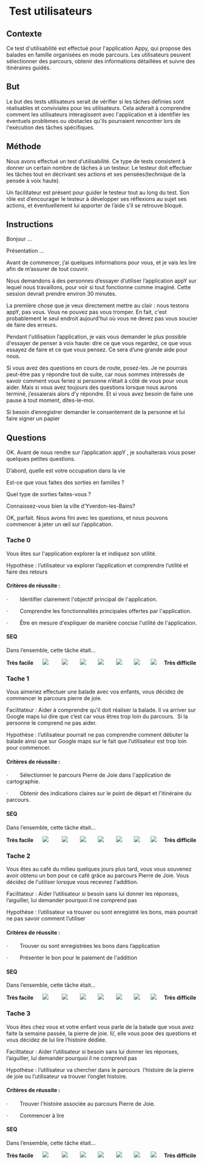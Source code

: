 #  Test utilisateurs

## Contexte

Ce test d'utilisabilité est effectué pour l'application Appy, qui propose des balades en famille organisées en mode parcours. Les utilisateurs peuvent sélectionner des parcours, obtenir des informations détaillées et suivre des itinéraires guidés.

## But

Le but des tests utilisateurs serait de vérifier si les tâches définies sont réalisables et conviviales pour les utilisateurs. Cela aiderait à comprendre comment les utilisateurs interagissent avec l'application et à identifier les éventuels problèmes ou obstacles qu'ils pourraient rencontrer lors de l'exécution des tâches spécifiques.

## Méthode

Nous avons effectué un test d’utilisabilité. Ce type de tests consistent à donner un certain nombre de tâches à un testeur. Le testeur doit effectuer les tâches tout en décrivant ses actions et ses pensées(technique de la pensée à voix haute).

Un facilitateur est présent pour guider le testeur tout au long du test. Son rôle est d’encourager le testeur à développer ses réflexions au sujet ses actions, et éventuellement lui apporter de l’aide s’il se retrouve bloqué.

## Instructions

Bonjour …

Présentation …

Avant de commencer, j’ai quelques informations pour vous, et je vais les lire afin de m’assurer de tout couvrir.

Nous demandons à des personnes d’essayer d’utiliser l’application appY sur lequel nous travaillons, pour voir si tout fonctionne comme imaginé. Cette session devrait prendre environ 30 minutes. 

La première chose que je veux directement mettre au clair : nous testons appY, pas vous. Vous ne pouvez pas vous tromper. En fait, c'est probablement le seul endroit aujourd'hui où vous ne devez pas vous soucier de faire des erreurs. 

Pendant l'utilisation l’application, je vais vous demander le plus possible d'essayer de penser à voix haute: dire ce que vous regardez, ce que vous essayez de faire et ce que vous pensez. Ce sera d’une grande aide pour nous. 

Si vous avez des questions en cours de route, posez-les. Je ne pourrais peut-être pas y répondre tout de suite, car nous sommes intéressés de savoir comment vous feriez si personne n’était à côté de vous pour vous aider. Mais si vous avez toujours des questions lorsque nous aurons terminé, j’essaierais alors d’y répondre. Et si vous avez besoin de faire une pause à tout moment, dites-le-moi.

Si besoin d’enregistrer demander le consentement de la personne et lui faire signer un papier

## Questions

OK. Avant de nous rendre sur l’application appY , je souhaiterais vous poser quelques petites questions. 

D’abord, quelle est votre occupation dans la vie 

Est-ce que vous faites des sorties en familles ? 

Quel type de sorties faites-vous ?  

Connaissez-vous bien la ville d’Yverdon-les-Bains? 

OK, parfait. Nous avons fini avec les questions, et nous pouvons commencer à jeter un œil sur l’application.

### Tache 0

Vous êtes sur l'application explorer la et indiquez son utilité.

Hypothèse : l’utilisateur va explorer l’application et comprendre l’utilité et faire des retours

#### Critères de réussite :

·        Identifier clairement l'objectif principal de l'application.

·        Comprendre les fonctionnalités principales offertes par l'application.

·        Être en mesure d'expliquer de manière concise l'utilité de l'application.

#### SEQ

Dans l’ensemble, cette tâche était...

**Très facile**      ![](file:///C:/Users/rossi/AppData/Local/Temp/msohtmlclip1/01/clip_image001.png)         ![](file:///C:/Users/rossi/AppData/Local/Temp/msohtmlclip1/01/clip_image002.png)        ![](file:///C:/Users/rossi/AppData/Local/Temp/msohtmlclip1/01/clip_image003.png)        ![](file:///C:/Users/rossi/AppData/Local/Temp/msohtmlclip1/01/clip_image004.png)        ![](file:///C:/Users/rossi/AppData/Local/Temp/msohtmlclip1/01/clip_image002.png)        ![](file:///C:/Users/rossi/AppData/Local/Temp/msohtmlclip1/01/clip_image003.png)       ![](file:///C:/Users/rossi/AppData/Local/Temp/msohtmlclip1/01/clip_image001.png)     **Très difficile**

### Tache 1 

Vous aimeriez effectuer une balade avec vos enfants, vous décidez de commencer le parcours pierre de joie.

Facilitateur : Aider à comprendre qu’il doit réaliser la balade. Il va arriver sur Google maps lui dire que c’est car vous êtres trop loin du parcours.  Si la personne le comprend ne pas aider.

Hypothèse : l’utilisateur pourrait ne pas comprendre comment débuter la balade ainsi que sur Google maps sur le fait que l’utilisateur est trop loin pour commencer.

#### Critères de réussite :

·        Sélectionner le parcours Pierre de Joie dans l'application de cartographie.

·        Obtenir des indications claires sur le point de départ et l'itinéraire du parcours.

#### SEQ

Dans l’ensemble, cette tâche était...

**Très facile**      ![](file:///C:/Users/rossi/AppData/Local/Temp/msohtmlclip1/01/clip_image005.png)         ![](file:///C:/Users/rossi/AppData/Local/Temp/msohtmlclip1/01/clip_image006.png)        ![](file:///C:/Users/rossi/AppData/Local/Temp/msohtmlclip1/01/clip_image007.png)        ![](file:///C:/Users/rossi/AppData/Local/Temp/msohtmlclip1/01/clip_image008.png)        ![](file:///C:/Users/rossi/AppData/Local/Temp/msohtmlclip1/01/clip_image006.png)        ![](file:///C:/Users/rossi/AppData/Local/Temp/msohtmlclip1/01/clip_image007.png)       ![](file:///C:/Users/rossi/AppData/Local/Temp/msohtmlclip1/01/clip_image005.png)     **Très difficile**

### Tache 2

Vous êtes au café du milieu quelques jours plus tard, vous vous souvenez avoir obtenu un bon pour ce café grâce au parcours Pierre de Joie. Vous décidez de l'utiliser lorsque vous recevrez l'addition.

Facilitateur : Aider l’utilisateur si besoin sans lui donner les réponses, l’aiguiller, lui demander pourquoi il ne comprend pas

Hypothèse : l’utilisateur va trouver ou sont enregistré les bons, mais pourrait ne pas savoir comment l’utiliser

#### Critères de réussite :

·        Trouver ou sont enregistrées les bons dans l’application

·        Présenter le bon pour le paiement de l'addition

#### SEQ

Dans l’ensemble, cette tâche était...

**Très facile**      ![](file:///C:/Users/rossi/AppData/Local/Temp/msohtmlclip1/01/clip_image009.png)         ![](file:///C:/Users/rossi/AppData/Local/Temp/msohtmlclip1/01/clip_image010.png)        ![](file:///C:/Users/rossi/AppData/Local/Temp/msohtmlclip1/01/clip_image010.png)        ![](file:///C:/Users/rossi/AppData/Local/Temp/msohtmlclip1/01/clip_image010.png)        ![](file:///C:/Users/rossi/AppData/Local/Temp/msohtmlclip1/01/clip_image010.png)        ![](file:///C:/Users/rossi/AppData/Local/Temp/msohtmlclip1/01/clip_image010.png)       ![](file:///C:/Users/rossi/AppData/Local/Temp/msohtmlclip1/01/clip_image009.png)     **Très difficile**

### Tache 3

Vous êtes chez vous et votre enfant vous parle de la balade que vous avez faite la semaine passée, la pierre de joie. Il/, elle vous pose des questions et vous décidez de lui lire l’histoire dédiée.

Facilitateur : Aider l’utilisateur si besoin sans lui donner les réponses, l’aiguiller, lui demander pourquoi il ne comprend pas

Hypothèse : l’utilisateur va chercher dans le parcours  l’histoire de la pierre de joie ou l’utilisateur va trouver l’onglet histoire.

#### Critères de réussite :

·        Trouver l'histoire associée au parcours Pierre de Joie.

·        Commencer à lire

#### SEQ

Dans l’ensemble, cette tâche était...

**Très facile**      ![](file:///C:/Users/rossi/AppData/Local/Temp/msohtmlclip1/01/clip_image011.png)         ![](file:///C:/Users/rossi/AppData/Local/Temp/msohtmlclip1/01/clip_image012.png)        ![](file:///C:/Users/rossi/AppData/Local/Temp/msohtmlclip1/01/clip_image012.png)        ![](file:///C:/Users/rossi/AppData/Local/Temp/msohtmlclip1/01/clip_image012.png)        ![](file:///C:/Users/rossi/AppData/Local/Temp/msohtmlclip1/01/clip_image012.png)        ![](file:///C:/Users/rossi/AppData/Local/Temp/msohtmlclip1/01/clip_image012.png)       ![](file:///C:/Users/rossi/AppData/Local/Temp/msohtmlclip1/01/clip_image011.png)     **Très difficile**